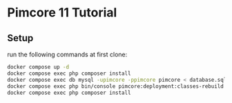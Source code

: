 # Pimcore 11 Tutorial

## Setup

run the following commands at first clone:

```bash
docker compose up -d
docker compose exec php composer install
docker compose exec db mysql -upimcore -ppimcore pimcore < database.sql
docker compose exec php bin/console pimcore:deployment:classes-rebuild
docker compose exec php composer install
```